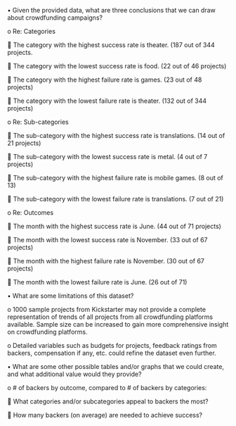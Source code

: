 •	Given the provided data, what are three conclusions that we can draw about crowdfunding campaigns?

o	Re: Categories

	The category with the highest success rate is theater. (187 out of 344 projects.

	The category with the lowest success rate is food. (22 out of 46 projects)

	The category with the highest failure rate is games. (23 out of 48 projects)

	The category with the lowest failure rate is theater. (132 out of 344 projects)

o	Re: Sub-categories

	The sub-category with the highest success rate is translations. (14 out of 21 projects)

	The sub-category with the lowest success rate is metal. (4 out of 7 projects)

	The sub-category with the highest failure rate is mobile games. (8 out of 13)

	The sub-category with the lowest failure rate is translations. (7 out of 21)

o	Re: Outcomes

	The month with the highest success rate is June. (44 out of 71 projects)

	The month with the lowest success rate is November. (33 out of 67 projects)

	The month with the highest failure rate is November. (30 out of 67 projects)

	The month with the lowest failure rate is June. (26 out of 71)

•	What are some limitations of this dataset?

o	1000 sample projects from Kickstarter may not provide a complete representation of trends of all projects from all crowdfunding platforms available. Sample size can be increased to gain more comprehensive insight on crowdfunding platforms.

o	Detailed variables such as budgets for projects, feedback ratings from backers, compensation if any, etc. could refine the dataset even further. 

•	What are some other possible tables and/or graphs that we could create, and what additional value would they provide?

o	# of backers by outcome, compared to # of backers by categories:

	What categories and/or subcategories appeal to backers the most?

	How many backers (on average) are needed to achieve success?
